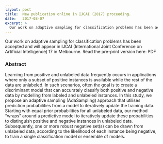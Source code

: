 ```yaml
---
layout: post
title:  New publication online in IJCAI (2017) proceeding.
date:   2017-08-07
excerpt: >
  Our work on adaptive sampling for classification problems has been accepted and will appear in IJCAI (International Joint Conference on Artificial Intelligence) 17 in Melbourne.
---
```


Our work on adaptive sampling for classification problems has been accepted and will appear in IJCAI (International Joint Conference on Artificial Intelligence) 17 in Melbourne. Read the pre-print version here: PDF 


### Abstract

Learning from positive and unlabeled data frequently
occurs in applications where only a subset
of positive instances is available while the rest
of the data are unlabeled. In such scenarios, often
the goal is to create a discriminant model that
can accurately classify both positive and negative
data by modelling from labeled and unlabeled instances.
In this study, we propose an adaptive sampling
(AdaSampling) approach that utilises prediction
probabilities from a model to iteratively update
the training data. Starting with equal prior probabilities
for all unlabeled data, our method “wraps”
around a predictive model to iteratively update
these probabilities to distinguish positive and negative
instances in unlabeled data. Subsequently, one
or more robust negative set(s) can be drawn from
unlabeled data, according to the likelihood of each
instance being negative, to train a single classification
model or ensemble of models.
